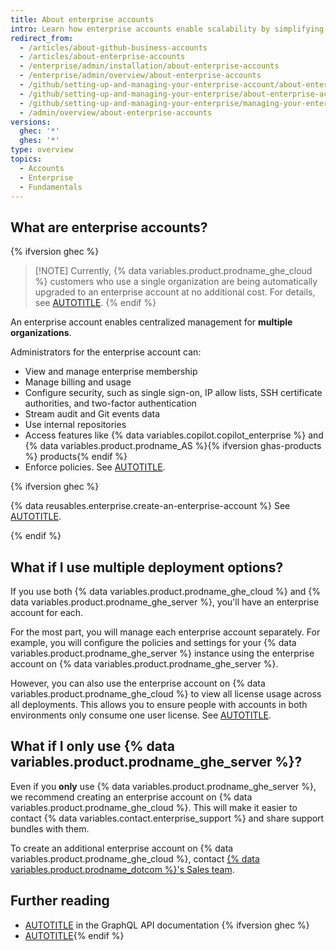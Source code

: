 ```yaml
---
title: About enterprise accounts
intro: Learn how enterprise accounts enable scalability by simplifying administration and billing across multiple organizations.
redirect_from:
  - /articles/about-github-business-accounts
  - /articles/about-enterprise-accounts
  - /enterprise/admin/installation/about-enterprise-accounts
  - /enterprise/admin/overview/about-enterprise-accounts
  - /github/setting-up-and-managing-your-enterprise-account/about-enterprise-accounts
  - /github/setting-up-and-managing-your-enterprise/about-enterprise-accounts
  - /github/setting-up-and-managing-your-enterprise/managing-your-enterprise-account/about-enterprise-accounts
  - /admin/overview/about-enterprise-accounts
versions:
  ghec: '*'
  ghes: '*'
type: overview
topics:
  - Accounts
  - Enterprise
  - Fundamentals
---
```


## What are enterprise accounts?

<!-- expires 2025-06-30 -->

<!-- When this expires, check with the stakeholder for release #4079 on whether or not the content is still needed -->

{% ifversion ghec %}
> [!NOTE] Currently, {% data variables.product.prodname_ghe_cloud %} customers who use a single organization are being automatically upgraded to an enterprise account at no additional cost. For details, see [AUTOTITLE](/admin/managing-your-enterprise-account/creating-an-enterprise-account#what-will-happen-after-i-upgrade-my-organization).
{% endif %}

<!-- end expires 2025-06-30 -->

An enterprise account enables centralized management for **multiple organizations**.

Administrators for the enterprise account can:

* View and manage enterprise membership
* Manage billing and usage
* Configure security, such as single sign-on, IP allow lists, SSH certificate authorities, and two-factor authentication
* Stream audit and Git events data
* Use internal repositories
* Access features like {% data variables.copilot.copilot_enterprise %} and {% data variables.product.prodname_AS %}{% ifversion ghas-products %} products{% endif %}
* Enforce policies. See [AUTOTITLE](/admin/policies/enforcing-policies-for-your-enterprise/about-enterprise-policies).

{% ifversion ghec %}

{% data reusables.enterprise.create-an-enterprise-account %} See [AUTOTITLE](/admin/managing-your-enterprise-account/creating-an-enterprise-account).

{% endif %}

## What if I use multiple deployment options?

If you use both {% data variables.product.prodname_ghe_cloud %} and {% data variables.product.prodname_ghe_server %}, you'll have an enterprise account for each.

For the most part, you will manage each enterprise account separately. For example, you will configure the policies and settings for your {% data variables.product.prodname_ghe_server %} instance using the enterprise account on {% data variables.product.prodname_ghe_server %}.

However, you can also use the enterprise account on {% data variables.product.prodname_ghe_cloud %} to view all license usage across all deployments. This allows you to ensure people with accounts in both environments only consume one user license. See [AUTOTITLE](/billing/managing-your-license-for-github-enterprise/syncing-license-usage-between-github-enterprise-server-and-github-enterprise-cloud).

## What if I only use {% data variables.product.prodname_ghe_server %}?

Even if you **only** use {% data variables.product.prodname_ghe_server %}, we recommend creating an enterprise account on {% data variables.product.prodname_ghe_cloud %}. This will make it easier to contact {% data variables.contact.enterprise_support %} and share support bundles with them.

To create an additional enterprise account on {% data variables.product.prodname_ghe_cloud %}, contact [{% data variables.product.prodname_dotcom %}'s Sales team](https://enterprise.github.com/contact).

## Further reading

* [AUTOTITLE](/graphql/guides/managing-enterprise-accounts) in the GraphQL API documentation {% ifversion ghec %}
* [AUTOTITLE](/admin/user-management/managing-organizations-in-your-enterprise/adding-organizations-to-your-enterprise){% endif %}
